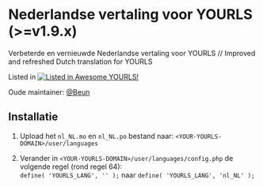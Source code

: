 # Nederlandse vertaling voor YOURLS (>=v1.9.x)
Verbeterde en vernieuwde Nederlandse vertaling voor YOURLS // Improved and refreshed Dutch translation for YOURLS

Listed in [![Listed in Awesome YOURLS!](https://img.shields.io/badge/Awesome-YOURLS-C5A3BE)](https://github.com/YOURLS/awesome-yourls/)

Oude maintainer: [@Beun](https://github.com/Beun)

## Installatie
1. Upload het ```nl_NL.mo``` en ```nl_NL.po``` bestand naar: ```<YOUR-YOURLS-DOMAIN>/user/languages```
   
3. Verander in ```<YOUR-YOURLS-DOMAIN>/user/languages/config.php``` de volgende regel (rond regel 64):   
       ```define( 'YOURLS_LANG', '' );``` naar ```define( 'YOURLS_LANG', 'nl_NL' );```
